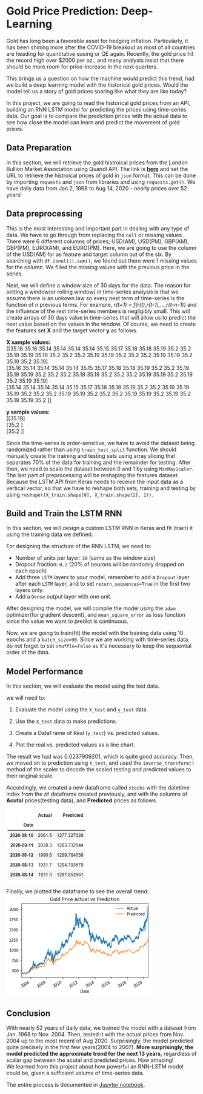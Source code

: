 # Gold Price Prediction: Deep-Learning

Gold has long been a favorable asset for hedging inflation. Particularly, it has been shining more after the COVID-19 breakout as most of all countries are heading for quantitative easing or QE again. Recently, the gold price hit the record high over $2000 per oz., and many analysts insist that there should be more room for price-increase in the next quarters. 

This brings us a question on how the machine would predict this trend, had we build a deep learning model with the historical gold prices. Would the model tell us a story of gold prices soaring like what they are like today?

In this project, we are going to read the historical gold prices from an API, building an RNN LSTM model for predicting the prices using time-series data. Our goal is to compare the prediction prices with the actual data to see how close the model can learn and predict the movement of gold prices.

## Data Preparation

In this section, we will retrieve the gold histroical prices from the London Bullion Market Association using Quandl API. The link is **[here](https://www.quandl.com/data/LBMA/GOLD-Gold-Price-London-Fixing)** and set the URL to retrieve the histroical prices of gold in `json` format. This can be done by importing `requests` and `json` from libraries and using `requests.get()`. We have daily data from Jan 2, 1968 to Aug 14, 2020 - nearly prices over 52 years!

## Data preprocessing

This is the most interesting and important part in dealing with any type of data. We have to go through from replacing the `null` or missing values. There were 6 different columns of prices; USD(AM), USD(PM), GBP(AM), GBP(PM), EURO(AM), and EURO(PM). Here, we are going to use the column of the USD(AM) for as feature and target column out of the six. By searching with `df.isnull().sum()`, we found out there were 1 missing values for the column. We filled the missing values with the previous price in the series.

Next, we will define a window size of 30 days for the data. The reason for setting a window(or rolling window) in time-series analysis is that we assume there is an unkown law so every next term of time-series is the function of *n* previous terms. For example, *r(t+1) = f(r(t),r(t-1),...,r(t-n-1))* and the influence of the rest time-series members is negligibly small. 
This will create arrays of 30 days value in time-series that will allow us to predict the next value based on the values in the window. Of course, we need to create the features set **X** and the target vector **y** as follows.


**X sample values:**   
[[35.18 35.16 35.14 35.14 35.14 35.14 35.15 35.17 35.18 35.18 35.19 35.2
  35.2  35.19 35.19 35.19 35.2  35.2  35.2  35.19 35.19 35.2  35.2  35.2
  35.19 35.19 35.2  35.19 35.2  35.19]   
 [35.16 35.14 35.14 35.14 35.14 35.15 35.17 35.18 35.18 35.19 35.2  35.2
  35.19 35.19 35.19 35.2  35.2  35.2  35.19 35.19 35.2  35.2  35.2  35.19
  35.19 35.2  35.19 35.2  35.19 35.19]   
 [35.14 35.14 35.14 35.14 35.15 35.17 35.18 35.18 35.19 35.2  35.2  35.19
  35.19 35.19 35.2  35.2  35.2  35.19 35.19 35.2  35.2  35.2  35.19 35.19
  35.2  35.19 35.2  35.19 35.19 35.2 ]]    

**y sample values:**   
[[35.19]   
 [35.2 ]   
 [35.2 ]]   

    
Since the time-series is order-sensitive, we have to avoid the dataset being randomized rather than using `train_test_split` function. We should manually create the training and testing sets using array slicing that separates 70% of the data for training and the remainder for testing. After then, we need to scale the dataset between 0 and 1 by using `MinMaxScaler`. The last part of preprocessing will be reshaping the features dataset. Because the LSTM API from Keras needs to receive the input data as a vertical vector, so that we have to reshape both sets, training and testing by using `reshape((X_train.shape[0], X_train.shape[1], 1))`.

## Build and Train the LSTM RNN

In this section, we will design a custom LSTM RNN in Keras and fit (train) it using the training data we defined.

For designing the structure of the RNN LSTM, we need to:

* Number of units per layer: `30` (same as the window size)
* Dropout fraction: `0.2` (20% of neurons will be randomly dropped on each epoch)
* Add three `LSTM` layers to your model, remember to add a `Dropout` layer after each `LSTM` layer, and to set `return_sequences=True` in the first two layers only.
* Add a `Dense` output layer with one unit.

After designing the model, we will complie the model using the `adam` optimizer(for gradient descent), and `mean_square_error` as loss function since the value we want to predict is continuous.

Now, we are going to train(fit) the model with the training data using 10 epochs and a `batch_size=90`. Since we are working with time-series data, do not forget to set `shuffle=False` as it's necessary to keep the sequential order of the data.

## Model Performance

In this section, we will evaluate the model using the test data. 

we will need to:

1. Evaluate the model using the `X_test` and `y_test` data.

2. Use the `X_test` data to make predictions.

3. Create a DataFrame of Real (`y_test`) vs. predicted values.

4. Plot the real vs. predicted values as a line chart.

The result we had was 0.0237909201, which is quite good accuracy. Then, we moved on to prediction using `X_test`, and used the `inverse_transform()` method of the scaler to decode the scaled testing and predicted values to their original scale.

Accordingly, we created a new dataframe called `stocks` with the datetime index from the `df` dataframe created previously, and with the columns of **Acutal** prices(testing data), and **Predicted** prices as follows.   

![](https://github.com/coolwonny/Gold-Price-Prediction/blob/master/Images/stocks_dataframe.png)   

Finally, we plotted the dataframe to see the overall trend.   
![plot](https://github.com/coolwonny/Gold-Price-Prediction/blob/master/Images/plot.png)

## Conclusion

With nearly 52 years of daily data, we trained the model with a dataset from Jan. 1968 to Nov. 2004. Then, tested it with the actual prices from Nov. 2004 up to the most recent of Aug 2020. Surprisingly, the model predicted quite precisely in the first few years(2004 to 2007). **More surprisingly, the model predicted the approximate trend for the next 13 years**, regardless of scalar gap between the acutal and predicted prices. How amazing!  
We learned from this project about how powerful an RNN-LSTM model could be, given a sufficient volume of time-series data.  
   
The entire process is documented in [Jupyter notebook](https://github.com/coolwonny/Gold-Price-Prediction/blob/master/gold_price_predict.ipynb).
